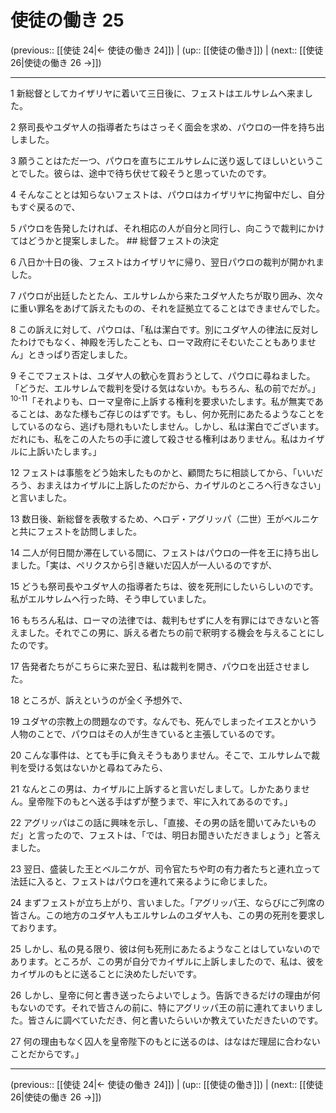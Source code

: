 # 使徒の働き 25

(previous:: [[使徒 24|← 使徒の働き 24]]) | (up:: [[使徒の働き]]) | (next:: [[使徒 26|使徒の働き 26 →]])

***


1 新総督としてカイザリヤに着いて三日後に、フェストはエルサレムへ来ました。 

2 祭司長やユダヤ人の指導者たちはさっそく面会を求め、パウロの一件を持ち出しました。 

3 願うことはただ一つ、パウロを直ちにエルサレムに送り返してほしいということでした。彼らは、途中で待ち伏せて殺そうと思っていたのです。 

4 そんなこととは知らないフェストは、パウロはカイザリヤに拘留中だし、自分もすぐ戻るので、 

5 パウロを告発したければ、それ相応の人が自分と同行し、向こうで裁判にかけてはどうかと提案しました。 ## 総督フェストの決定 

6 八日か十日の後、フェストはカイザリヤに帰り、翌日パウロの裁判が開かれました。 

7 パウロが出廷したとたん、エルサレムから来たユダヤ人たちが取り囲み、次々に重い罪名をあげて訴えたものの、それを証拠立てることはできませんでした。 

8 この訴えに対して、パウロは、「私は潔白です。別にユダヤ人の律法に反対したわけでもなく、神殿を汚したことも、ローマ政府にそむいたこともありません」ときっぱり否定しました。 

9 そこでフェストは、ユダヤ人の歓心を買おうとして、パウロに尋ねました。「どうだ、エルサレムで裁判を受ける気はないか。もちろん、私の前でだが。」 <sup class="versenum">10-11</sup>「それよりも、ローマ皇帝に上訴する権利を要求いたします。私が無実であることは、あなた様もご存じのはずです。もし、何か死刑にあたるようなことをしているのなら、逃げも隠れもいたしません。しかし、私は潔白でございます。だれにも、私をこの人たちの手に渡して殺させる権利はありません。私はカイザルに上訴いたします。」 

12 フェストは事態をどう始末したものかと、顧問たちに相談してから、「いいだろう、おまえはカイザルに上訴したのだから、カイザルのところへ行きなさい」と言いました。 

13 数日後、新総督を表敬するため、ヘロデ・アグリッパ（二世）王がベルニケと共にフェストを訪問しました。 

14 二人が何日間か滞在している間に、フェストはパウロの一件を王に持ち出しました。「実は、ペリクスから引き継いだ囚人が一人いるのですが、 

15 どうも祭司長やユダヤ人の指導者たちは、彼を死刑にしたいらしいのです。私がエルサレムへ行った時、そう申していました。 

16 もちろん私は、ローマの法律では、裁判もせずに人を有罪にはできないと答えました。それでこの男に、訴える者たちの前で釈明する機会を与えることにしたのです。 

17 告発者たちがこちらに来た翌日、私は裁判を開き、パウロを出廷させました。 

18 ところが、訴えというのが全く予想外で、 

19 ユダヤの宗教上の問題なのです。なんでも、死んでしまったイエスとかいう人物のことで、パウロはその人が生きていると主張しているのです。 

20 こんな事件は、とても手に負えそうもありません。そこで、エルサレムで裁判を受ける気はないかと尋ねてみたら、 

21 なんとこの男は、カイザルに上訴すると言いだしまして。しかたありません。皇帝陛下のもとへ送る手はずが整うまで、牢に入れてあるのです。」 

22 アグリッパはこの話に興味を示し、「直接、その男の話を聞いてみたいものだ」と言ったので、フェストは、「では、明日お聞きいただきましょう」と答えました。 

23 翌日、盛装した王とベルニケが、司令官たちや町の有力者たちと連れ立って法廷に入ると、フェストはパウロを連れて来るように命じました。 

24 まずフェストが立ち上がり、言いました。「アグリッパ王、ならびにご列席の皆さん。この地方のユダヤ人もエルサレムのユダヤ人も、この男の死刑を要求しております。 

25 しかし、私の見る限り、彼は何も死刑にあたるようなことはしていないのであります。ところが、この男が自分でカイザルに上訴しましたので、私は、彼をカイザルのもとに送ることに決めたしだいです。 

26 しかし、皇帝に何と書き送ったらよいでしょう。告訴できるだけの理由が何もないのです。それで皆さんの前に、特にアグリッパ王の前に連れてまいりました。皆さんに調べていただき、何と書いたらいいか教えていただきたいのです。 

27 何の理由もなく囚人を皇帝陛下のもとに送るのは、はなはだ理屈に合わないことだからです。」

***

(previous:: [[使徒 24|← 使徒の働き 24]]) | (up:: [[使徒の働き]]) | (next:: [[使徒 26|使徒の働き 26 →]])
